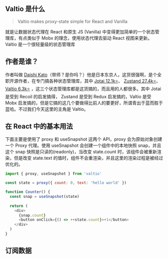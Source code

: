 ## Valtio 是什么

> Valtio makes proxy-state simple for React and Vanilla

就是让数据状态代理在 React 和原生 JS (Vanilla) 中变得更加简单的一个状态管理库，有点类似于 Mobx 的理念，使用状态代理去驱动 React 视图来更新。Valtio 是一个很轻量级的状态管理库

## 作者是谁？

作者叫做 [Daishi Kato](https://github.com/dai-shi)（带师？是你吗？）他是日本东京人，这货很强啊，是个全职开源作者，在专门搞各种状态管理库，其中 [Jotai 12.1k⭐](https://github.com/pmndrs/jotai)、 [Zustand 27.4k⭐](https://github.com/pmndrs/zustand)、[Valtio 6.3k⭐](https://github.com/pmndrs/valtio) ，这三个状态管理库都是这货搞的，而且用的人都很多。其中 Jotai 是受到 Recoil 的启发搞得， Zustand 是受到 Redux 启发搞的，Valtio 是受 Mobx 启发搞的，但是它搞的这几个要做得比前人的要更好，所谓青出于蓝而胜于蓝哈。不过我们今天这里的主角是 Valtio。

## 在 React 中的基本用法

下面主要是使用了 proxy 和 useSnapshot 这两个 API，proxy 会为原始对象创建一个 Proxy 代理。使用 useSnapshot 会创建一个组件中的本地快照 snap，并且这个 snap 快照是只读的(readonly)，当改变 state.count 时，该组件会被重新渲染，但是改变 state.text 的值时，组件不会重渲染，并且这里的渲染过程是被经过优化的。

```js
import { proxy, useSnapshot } from 'valtio'

const state = proxy({ count: 0, text: 'hello world' })

function Counter() {
  const snap = useSnapshot(state)
  
  return (
    <div>
      {snap.count}
      <button onClick={() => ++state.count}>+1</button>
    </div>
  )
}
```

## 订阅数据

```tsx
```

